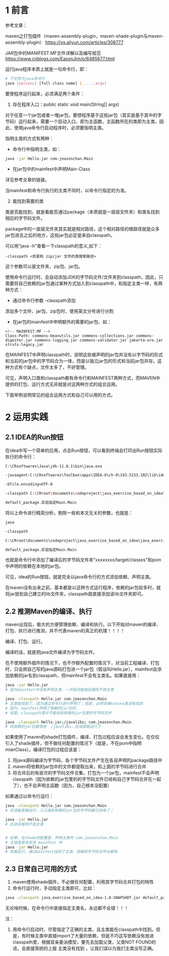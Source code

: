 # 1 前言

参考文章：

maven之打包插件（maven-assembly-plugin，maven-shade-plugin与maven-assembly-plugin）    https://yq.aliyun.com/articles/308777


JAR包中的MANIFEST.MF文件详解以及编写规范   https://www.cnblogs.com/EasonJim/p/6485677.html



运行java程序本质上就是一句命令行，即：

```bash
# 下文称为java命令行
java [options] [full class name] [......args]
````

要使程序运行起来，必须满足两个条件：

1. 存在程序入口：public static void main(String[] args)
    
对于任意一个jar包或者一堆jar包，要想程序基于这些jar包（其实是基于其中的字节码）运行起来，需要一个启动入口，即为主函数，主函数所在的类即为主类，因此，使用java命令行启动程序时，必须要指明主类。

指明主类的方式有两种：

* 命令行中指明主类，如：

```bash
java -jar Hello.jar com.jeasonchan.Main
```

* 在jar包中的mainfest中声明Main-Class
    
详见参考文章的链接。


当mainfest和命令行执行的主类不同时，以命令行指定的为准。


2. 能找到需要的类

类是否能找到，就是看能否通过package（本质就是一层层文件夹）和类名找到相应的字节码文件。

package中的一层层文件夹其实就是相对路径，这个相对路径的根路径就是众多jar包进去之后的地方，这些jar包必定是来自classpath。

可以用"java -h"查看一下classpath的意义,如下：
```
-classpath <目录和 zip/jar 文件的类搜索路径>
```
这个参数可以是文件夹、zip包、jar包。

使用命令行运行时，会自动添加JDK的字节码文件/文件夹到classpath，因此，只需要将自己依赖的jar包通过某种方式加入到classpath中，和指定主类一样，有两种方式：

* 通过命令行参数 -classpath添加

添加多个文件、jar包、zip包时，使用英文分号进行分割

* 在jar包的mainfest中申明额外的需要的jar包，如：
```
<!-- MAINFEST.MF -->
Class-Path: commons-beanutils.jar commons-collections.jar commons-digester.jar commons-logging.jar commons-validator.jar jakarta-oro.jar struts-legacy.jar
```
在MAINFEST中声明classpath时，说明这些被声明的jar包并没有以字节码的形式和当前的jar包中的字节码合为一体，而是以独立jar包的形式和当前jar包并存。这种方式有个缺点，文件太多了，不好管理。


可见，声明入口类和classpath都有命令行和MAINFEST两种方式，而MAVEN中提供的打包、运行方式无非就是对这两种方式的组合运用。

下面举例说明常见的组合运用方式和自己可以用的方式。


# 2 运用实践

## 2.1 IDEA的Run按钮
在idea中写一个简单的应用，点击Run按钮，可以看到终端会打印出Run按钮实际执行的命令行：

```bash
C:\CRsoftwares\Java\jdk-11.0.1\bin\java.exe 

-javaagent:C:\CRsoftwares\Toolbox\apps\IDEA-U\ch-0\193.5233.102\lib\idea_rt.jar=53681:C:\CRsoftwares\Toolbox\apps\IDEA-U\ch-0\193.5233.102\bin 

-Dfile.encoding=UTF-8 

-classpath C:\CRroot\documents\codeproject\java_exercise_based_on_idea\java_exercise\target\classes;C:\Users\chenr\.m2\repository\org\apache\commons\commons-compress\1.8\commons-compress-1.8.jar;C:\Users\chenr\.m2\repository\org\tukaani\xz\1.5\xz-1.5.jar;C:\Users\chenr\.m2\repository\org\projectlombok\lombok\1.18.8\lombok-1.18.8.jar;C:\Users\chenr\.m2\repository\org\slf4j\slf4j-simple\1.7.26\slf4j-simple-1.7.26.jar;C:\Users\chenr\.m2\repository\org\slf4j\slf4j-api\1.7.26\slf4j-api-1.7.26.jar;C:\Users\chenr\.m2\repository\com\h2database\h2\1.4.199\h2-1.4.199.jar;C:\Users\chenr\.m2\repository\com\fasterxml\jackson\core\jackson-core\2.8.0\jackson-core-2.8.0.jar;C:\Users\chenr\.m2\repository\com\fasterxml\jackson\core\jackson-databind\2.8.0\jackson-databind-2.8.0.jar;C:\Users\chenr\.m2\repository\com\fasterxml\jackson\core\jackson-annotations\2.8.0\jackson-annotations-2.8.0.jar;C:\Users\chenr\.m2\repository\com\google\guava\guava\18.0\guava-18.0.jar;C:\Users\chenr\.m2\repository\cglib\cglib\rc2-1.0\cglib-rc2-1.0.jar;C:\Users\chenr\.m2\repository\mysql\mysql-connector-java\8.0.19\mysql-connector-java-8.0.19.jar;C:\Users\chenr\.m2\repository\com\google\protobuf\protobuf-java\3.6.1\protobuf-java-3.6.1.jar;C:\Users\chenr\.m2\repository\org\apache\zookeeper\zookeeper\3.6.1\zookeeper-3.6.1.jar;C:\Users\chenr\.m2\repository\commons-lang\commons-lang\2.6\commons-lang-2.6.jar;C:\Users\chenr\.m2\repository\org\apache\zookeeper\zookeeper-jute\3.6.1\zookeeper-jute-3.6.1.jar;C:\Users\chenr\.m2\repository\org\apache\yetus\audience-annotations\0.5.0\audience-annotations-0.5.0.jar;C:\Users\chenr\.m2\repository\io\netty\netty-handler\4.1.48.Final\netty-handler-4.1.48.Final.jar;C:\Users\chenr\.m2\repository\io\netty\netty-common\4.1.48.Final\netty-common-4.1.48.Final.jar;C:\Users\chenr\.m2\repository\io\netty\netty-resolver\4.1.48.Final\netty-resolver-4.1.48.Final.jar;C:\Users\chenr\.m2\repository\io\netty\netty-buffer\4.1.48.Final\netty-buffer-4.1.48.Final.jar;C:\Users\chenr\.m2\repository\io\netty\netty-transport\4.1.48.Final\netty-transport-4.1.48.Final.jar;C:\Users\chenr\.m2\repository\io\netty\netty-codec\4.1.48.Final\netty-codec-4.1.48.Final.jar;C:\Users\chenr\.m2\repository\io\netty\netty-transport-native-epoll\4.1.48.Final\netty-transport-native-epoll-4.1.48.Final.jar;C:\Users\chenr\.m2\repository\io\netty\netty-transport-native-unix-common\4.1.48.Final\netty-transport-native-unix-common-4.1.48.Final.jar;C:\Users\chenr\.m2\repository\org\slf4j\slf4j-log4j12\1.7.25\slf4j-log4j12-1.7.25.jar;C:\Users\chenr\.m2\repository\log4j\log4j\1.2.17\log4j-1.2.17.jar;C:\Users\chenr\.m2\repository\org\apache\curator\curator-recipes\4.3.0\curator-recipes-4.3.0.jar;C:\Users\chenr\.m2\repository\org\apache\curator\curator-framework\4.3.0\curator-framework-4.3.0.jar;C:\Users\chenr\.m2\repository\org\apache\curator\curator-client\4.3.0\curator-client-4.3.0.jar 

default_package.实验指定Main.Main
```

将以上命令进行精简分析，剔除一些和本文无关的参数，也就是：

```bash
java

-classpath 

C:\CRroot\documents\codeproject\java_exercise_based_on_idea\java_exercise\target\classes;C:\Users\chenr\.m2\repository\org\projectlombok\lombok\1.18.8\lombok-1.18.8.jar;

default_package.实验指定Main.Main
```
也就是命令行中添加了编译后的字节码文件夹"xxxxxxxx/target/classes"和pom中声明的依赖在本地的jar包。

可见，idea的Run按钮，就是完全以java命令行的方式添加依赖、声明主类。

在maven没有出来之前，基本都是以这种方式运行程序，依赖的jar包较多时，就将jar放到自己建立的lib文件夹，classpath就直接添加该lib文件夹即可。

## 2.2 推测Maven的编译、执行
maven出现后，极大的方便管理依赖、编译和执行。以下开始对maven的编译、打包、执行进行推测，并不代表maven的真正的机理！！！！

编译、打包、运行。

编译的话，就是把java文件编译为字节码文件。

在不使用额外插件的情况下，也不作额外配置的情况下，对当前工程编译、打包时，只会把自己写的java源码打包进一个jar包（假设叫Hello.jar），mainfest会添加依赖的jar名到classpath，但mainfest不会有主类名。如果直接用：

```bash
java -jar Hello.jar
# 因为mainfest中没有声明主类，一开始可能就会报找不到主类

java -classpath Hello.jar com.jeasonchan.Main
# 主类能找到了，因为通过命令行进行声明了；但是，必然会被xxxxxx类没有找到
# 因为，mainfest声明了依赖的jar包的，
# 但是，classpath里并不能找到依赖的jar包里的字节码文件

java -classpath Hello.jar;/javalibs; com.jeasonchan.Main
# 将依赖的jar包都放进  /javalibs，应该就能运行了
```

如果使用了maven的shade打包插件，编译、打包过程应该会发生变化。在仅仅引入了shade插件，但不做任何配置的情况下（就是，不在pom中指明mianClass）。编译打包的过程应该是：

1. 将java源码编译为字节码，各个字节码文件产生在各自声明的package路径中
2. maven将依赖的jar包中的文件都提取出来，和上面的字节码进行合并
3. 将合并后的有层次的字节码文件合集，打包为一个jar包，mainfest不会声明classpath（因为依赖的jar包里的的字节码文件已经和自己字节码合并在一起了），也不会声明主函数（因为，自己根本没配置）

如果通过以命令行运行：

```bash
java -classpath Hello.jar com.jeasonchan.Main
# 应该能直接运行，入口类和依赖的jar包的字节码都已经有了；

java -jar Hello.jar
# 应该会报找不到主类


# 如果，在shade的配置里，声明主类时 com.jeasonchan.Main
# 主类信息会写进 mainfest 中
java -jar Hello.jar
# 完美运行，通过mainfest找到了主类，依赖的字节码文件也都有
```


## 2.3 日常自己可用的方式

1. maven使用shade插件，不必做任何配置，利用其字节码合并打包的特性
2. 命令行运行时，手动指定主类即可，比如：

```bash
java -classpath java_exercise_based_on_idea-1.0-SNAPSHOT.jar default_package.实验指定Main.Main  ../tempFile
```

无论啥时候，在命令行中直接指定主类名，永远都不会错！！！

注：


1. 用命令行启动时，尽管指定了正确的主类，且主类能在classpath中找到。但是，有时候主类中直接import了大量的依赖，但是不巧这写依赖没有放进classpath里，根据双亲委派模型，要先去加载父类，父类NOT FOUND的话，会直接笼统的上报 主类没有找到  ，让我们误以为我们主类没写正确。
